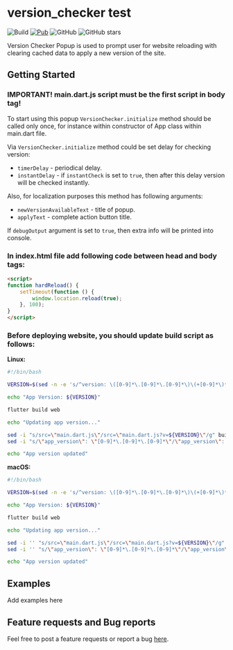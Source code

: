 # version_checker test

![Build](https://github.com/marchdev-tk/version_checker/workflows/build/badge.svg)
[![Pub](https://img.shields.io/pub/v/version_checker.svg)](https://pub.dartlang.org/packages/version_checker)
![GitHub](https://img.shields.io/github/license/marchdev-tk/version_checker)
![GitHub stars](https://img.shields.io/github/stars/marchdev-tk/version_checker?style=social)

Version Checker Popup is used to prompt user for website reloading with clearing cached data to apply a new version of the site.

## Getting Started

### **IMPORTANT!** main.dart.js script must be the first script in body tag!

To start using this popup `VersionChecker.initialize` method should be called only once, for instance within constructor of <Your>App class within main.dart file.

Via `VersionChecker.initialize` method could be set delay for checking version:
 
 * `timerDelay` - periodical delay.
 * `instantDelay` - if `instantCheck` is set to `true`, then after this delay version will be checked instantly.

Also, for localization purposes this method has following arguments:

 * `newVersionAvailableText` - title of popup.
 * `applyText` - complete action button title.

If `debugOutput` argument is set to `true`, then extra info will be printed into console.

### In index.html file add following code between head and body tags:

```html
<script>
function hardReload() {
    setTimeout(function () {
        window.location.reload(true);
    }, 100);
}
</script>
```

### Before deploying website, you should update build script as follows:

**Linux:**
```bash
#!/bin/bash

VERSION=$(sed -n -e 's/^version: \([0-9]*\.[0-9]*\.[0-9]*\)\(+[0-9]*\)*/\1/p' pubspec.yaml)

echo "App Version: ${VERSION}"

flutter build web

echo "Updating app version..."

sed -i "s/src=\"main.dart.js\"/src=\"main.dart.js?v=${VERSION}\"/g" build/web/index.html
sed -i "s/\"app_version\": \"[0-9]*\.[0-9]*\.[0-9]*\"/\"app_version\": \"${VERSION}\"/g" build/web/assets/packages/version_checker/assets/env.json

echo "App version updated"
```

**macOS:**
```bash
#!/bin/bash

VERSION=$(sed -n -e 's/^version: \([0-9]*\.[0-9]*\.[0-9]*\)\(+[0-9]*\)*/\1/p' pubspec.yaml)

echo "App Version: ${VERSION}"

flutter build web

echo "Updating app version..."

sed -i '' "s/src=\"main.dart.js\"/src=\"main.dart.js?v=${VERSION}\"/g" build/web/index.html
sed -i '' "s/\"app_version\": \"[0-9]*\.[0-9]*\.[0-9]*\"/\"app_version\": \"${VERSION}\"/g" build/web/assets/packages/version_checker/assets/env.json

echo "App version updated"
```

## Examples

Add examples here

## Feature requests and Bug reports

Feel free to post a feature requests or report a bug [here](https://github.com/marchdev-tk/version_checker/issues).
